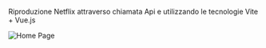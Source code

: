 Riproduzione Netflix attraverso chiamata Api e utilizzando le tecnologie Vite + Vue.js


![Home Page](https://github.com/DeboraCocchi/vite-boolflix/blob/master/Boolflix-Home.png?raw=true)

